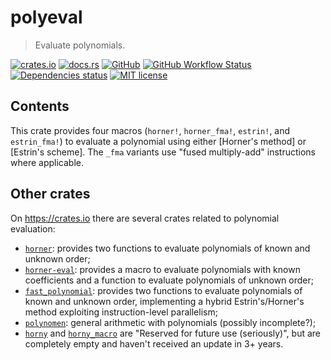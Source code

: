 # polyeval

> Evaluate polynomials.

[![crates.io](https://img.shields.io/crates/v/polyeval?logo=rust)](https://crates.io/crates/polyeval)
[![docs.rs](https://img.shields.io/docsrs/polyeval?logo=docsdotrs)](https://docs.rs/polyeval)
[![GitHub](https://img.shields.io/static/v1?label=github&message=FedericoStra/polyeval&color=brightgreen&logo=github)](https://github.com/FedericoStra/polyeval)
[![GitHub Workflow Status](https://img.shields.io/github/actions/workflow/status/FedericoStra/polyeval/rust.yml?logo=githubactions&logoColor=white)](https://github.com/FedericoStra/polyeval/actions/workflows/rust.yml)
[![Dependencies status](https://deps.rs/repo/github/FedericoStra/polyeval/status.svg)](https://deps.rs/repo/github/FedericoStra/polyeval)
[![MIT license](https://img.shields.io/crates/l/polyeval)](https://choosealicense.com/licenses/mit/)

## Contents

This crate provides four macros (`horner!`, `horner_fma!`, `estrin!`, and `estrin_fma!`) to evaluate
a polynomial using either [Horner's method] or [Estrin's scheme].
The `_fma` variants use "fused multiply-add" instructions where applicable.

[Horner]: https://en.wikipedia.org/wiki/Horner%27s_method
[Estrin]: https://en.wikipedia.org/wiki/Estrin%27s_scheme

## Other crates

On <https://crates.io> there are several crates related to polynomial evaluation:

- [`horner`](https://crates.io/crates/horner): provides two functions to evaluate polynomials of known and unknown order;
- [`horner-eval`](https://crates.io/crates/horner-eval): provides a macro to evaluate polynomials with known coefficients and a function to evaluate polynomials of unknown order;
- [`fast_polynomial`](https://crates.io/crates/fast_polynomial): provides two functions to evaluate polynomials of known and unknown order, implementing a hybrid Estrin's/Horner's method exploiting instruction-level parallelism;
- [`polynomen`](https://crates.io/crates/polynomen): general arithmetic with polynomials (possibly incomplete?);
- [`horny`](https://crates.io/crates/horny) and [`horny_macro`](https://crates.io/crates/horny) are "Reserved for future use (seriously)", but are completely empty and haven't received an update in 3+ years.
